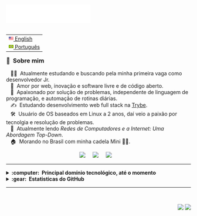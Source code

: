 <img src="images/svg/header_pt.svg"></img>

<table align="right">
 <tr><td><a href="README.md"><img src="images/us-flag.png" height="13"> English</a></td></tr>
 <tr><td><a href="README_pt.md"><img src="images/br-flag.png" height="13"> Português</a></td></tr>
</table>

### :space_invader: &nbsp;Sobre mim

&nbsp;&nbsp;&nbsp;:technologist: &nbsp;Atualmente estudando e buscando pela minha primeira vaga como desenvolvedor Jr.\
&nbsp;&nbsp;&nbsp;:seedling: &nbsp;Amor por web, inovação e software livre e de código aberto.\
&nbsp;&nbsp;&nbsp;:heartbeat: &nbsp;Apaixonado por solução de problemas, independente de linguagem de programação, e automação de rotinas diárias.\
&nbsp;&nbsp;&nbsp;:writing_hand: &nbsp;Estudando desenvolvimento web full stack na [Trybe](https://www.betrybe.com/).\
&nbsp;&nbsp;&nbsp;:hammer_and_wrench: &nbsp;Usuário de OS baseados em Linux a 2 anos, daí veio a paixão por tecnolgia e resolução de problemas.\
&nbsp;&nbsp;&nbsp;:book: &nbsp;Atualmente lendo *Redes de Computadores e a Internet: Uma Abordagem Top-Down*.\
&nbsp;&nbsp;&nbsp;:house: &nbsp;Morando no Brasil com minha cadela Mini :service_dog:.

<p align="center">
  <a href="mailto:emersonfb99@gmail.com?subject=Olá%20Emerson%20Barros"><img src="https://img.shields.io/badge/gmail-%23D14836.svg?&style=for-the-badge&logo=gmail&logoColor=white" /></a>&nbsp;&nbsp;&nbsp;&nbsp;
  <a href="https://www.linkedin.com/in/emersonfbarros/"><img src="https://img.shields.io/badge/linkedin-%230077B5.svg?&style=for-the-badge&logo=linkedin&logoColor=white" /></a>&nbsp;&nbsp;&nbsp;&nbsp;
  <a href="https://github.com/emersonfbarros"><img src="https://img.shields.io/github/followers/emersonfbarros?label=siga&style=for-the-badge&logo=github&logoColor=white" /></a>&nbsp;&nbsp;&nbsp;&nbsp;
</p>

<hr/>

<details>
  <summary><b>:computer: &nbsp;Principal domínio tecnológico, até o momento</b></summary>
  <br/>

![HTML5](https://img.shields.io/badge/HTML5-E34F26.svg?&style=flat&logo=html5&logoColor=white)&nbsp;
![CSS3](https://img.shields.io/badge/CSS3-%231572B6.svg?&style=flat&logo=css3&logoColor=white)&nbsp;
![JavaScript](https://img.shields.io/badge/JAVASCRIPT-323330.svg?&style=flat&logo=javascript&logoColor=%23F7DF1E)&nbsp;
![Git](https://img.shields.io/badge/GIT-%23F05033.svg?&style=flat&logo=git&logoColor=white)&nbsp;
![GitHub](https://img.shields.io/badge/GITHUB-%23121011.svg?&style=flat&logo=github&logoColor=white)&nbsp;
![LINUX](https://img.shields.io/badge/LINUX-FCC624?style=flat-square&logo=linux&logoColor=black)
![VSCode](https://img.shields.io/badge/VSCODE-007ACC.svg?&style=flat&logo=visual-studio-code)&nbsp;

</details>

<!-- <details> -->
<!--   <summary><b>:brain: &nbsp;Outras conhecimentos, sempre aprendendo</b></summary> -->
<!--   <br/> -->

<!-- </details> -->

<details>
  <summary><b>:gear: &nbsp;Estatisticas do GitHub</b></summary>
  <br/>
    <p align="center">
        <img height="137px" src="https://github-readme-streak-stats.herokuapp.com/?user=emersonfbarros&hide_border=true&theme=nightowl" />
    </p>
    <p align="center">
        <img height="137px" src="https://github-readme-stats.vercel.app/api?username=emersonfbarros&hide_title=true&hide_border=true&show_icons=true&include_all_commits=true&count_private=true&line_height=21&theme=nightowl" /> <img height="137px" src="https://github-readme-stats.vercel.app/api/top-langs/?username=emersonfbarros&hide=html&hide_title=true&hide_border=true&layout=compact&langs_count=8&theme=nightowl" />
    </p>
</details>

<hr/>
<br/>

<p align="right">
<img src="https://komarev.com/ghpvc/?username=emersonfbarros&style=plastic&label=Views"><img>
<img src="https://badges.pufler.dev/visits/emersonfbarros/emersonfbarros?color=black&logo=github" />
</p>
